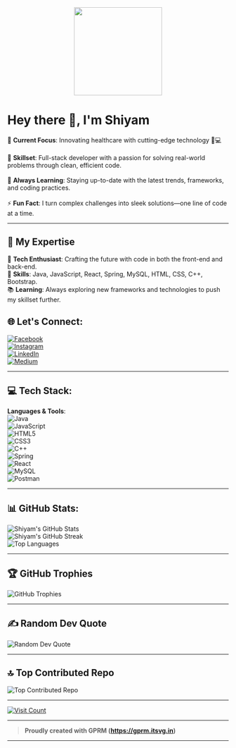 <div align="center">
  <img src="https://media.giphy.com/media/IeRdg7gLkfK1ly2mFU/giphy.gif" width="200" />
</div>

# Hey there 👋, I'm Shiyam

🎯 **Current Focus**: Innovating healthcare with cutting-edge technology 🏥💻 <br>  
🔧 **Skillset**: Full-stack developer with a passion for solving real-world problems through clean, efficient code. <br>  
🌱 **Always Learning**: Staying up-to-date with the latest trends, frameworks, and coding practices. <br>  
⚡ **Fun Fact**: I turn complex challenges into sleek solutions—one line of code at a time.

---

## 🚀 My Expertise

🔭 **Tech Enthusiast**: Crafting the future with code in both the front-end and back-end.  
🌱 **Skills**: Java, JavaScript, React, Spring, MySQL, HTML, CSS, C++, Bootstrap.  
📚 **Learning**: Always exploring new frameworks and technologies to push my skillset further.

## 🌐 Let's Connect:

[![Facebook](https://img.shields.io/badge/Facebook-%231877F2.svg?logo=Facebook&logoColor=white)](https://facebook.com/k.s.shiyam.007)  
[![Instagram](https://img.shields.io/badge/Instagram-%23E4405F.svg?logo=Instagram&logoColor=white)](https://instagram.com/_s_h_i_y_a_m_7)  
[![LinkedIn](https://img.shields.io/badge/LinkedIn-%230077B5.svg?logo=linkedin&logoColor=white)](https://linkedin.com/in/k-s-shiyam-8447301b6)  
[![Medium](https://img.shields.io/badge/Medium-12100E?logo=medium&logoColor=white)](https://medium.com/@k.s.shiyam2002)

---

## 💻 Tech Stack:

**Languages & Tools**:  
![Java](https://img.shields.io/badge/java-%23ED8B00.svg?style=for-the-badge&logo=java&logoColor=white)  
![JavaScript](https://img.shields.io/badge/javascript-%23323330.svg?style=for-the-badge&logo=javascript&logoColor=%23F7DF1E)  
![HTML5](https://img.shields.io/badge/html5-%23E34F26.svg?style=for-the-badge&logo=html5&logoColor=white)  
![CSS3](https://img.shields.io/badge/css3-%231572B6.svg?style=for-the-badge&logo=css3&logoColor=white)  
![C++](https://img.shields.io/badge/c++-%2300599C.svg?style=for-the-badge&logo=c%2B%2B&logoColor=white)  
![Spring](https://img.shields.io/badge/spring-%236DB33F.svg?style=for-the-badge&logo=spring&logoColor=white)  
![React](https://img.shields.io/badge/react-%2320232a.svg?style=for-the-badge&logo=react&logoColor=%2361DAFB)  
![MySQL](https://img.shields.io/badge/mysql-%2300f.svg?style=for-the-badge&logo=mysql&logoColor=white)  
![Postman](https://img.shields.io/badge/Postman-FF6C37?style=for-the-badge&logo=postman&logoColor=white)

---

## 📊 GitHub Stats:

![Shiyam's GitHub Stats](https://github-readme-stats.vercel.app/api?username=Shiyam2002&theme=dark&hide_border=true&count_private=true)  
![Shiyam's GitHub Streak](https://github-readme-streak-stats.herokuapp.com/?user=Shiyam2002&theme=dark&hide_border=true)  
![Top Languages](https://github-readme-stats.vercel.app/api/top-langs/?username=Shiyam2002&theme=dark&layout=compact)

---

## 🏆 GitHub Trophies

![GitHub Trophies](https://github-profile-trophy.vercel.app/?username=Shiyam2002&theme=radical&no-frame=true&no-bg=true)

---

## ✍️ Random Dev Quote

![Random Dev Quote](https://quotes-github-readme.vercel.app/api?type=horizontal&theme=radical)

---

## 🔝 Top Contributed Repo

![Top Contributed Repo](https://github-contributor-stats.vercel.app/api?username=Shiyam2002&limit=5&theme=dark&combine_all_yearly_contributions=true)

---

[![Visit Count](https://visitcount.itsvg.in/api?id=Shiyam2002&icon=0&color=1)](https://visitcount.itsvg.in)

---

> **Proudly created with GPRM (https://gprm.itsvg.in)**

---

<!---
Shiyam2002/Shiyam2002 is a ✨ special ✨ repository because its `README.md` (this file) appears on your GitHub profile.
You can click the Preview link to take a look at your changes.
--->
